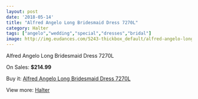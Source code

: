 ```yaml
---
layout: post
date: '2018-05-14'
title: "Alfred Angelo Long Bridesmaid Dress 7270L"
category: Halter
tags: ["angelo","wedding","special","dresses","bridal"]
image: http://img.eudances.com/5243-thickbox_default/alfred-angelo-long-bridesmaid-dress-7270l.jpg
---
```

Alfred Angelo Long Bridesmaid Dress 7270L

On Sales: **$214.99**
<a href="https://www.eudances.com/en/halter/1764-alfred-angelo-long-bridesmaid-dress-7270l.html"><amp-img layout="responsive" width="600" height="600" src="//img.eudances.com/5243-thickbox_default/alfred-angelo-long-bridesmaid-dress-7270l.jpg" alt="Alfred Angelo Long Bridesmaid Dress 7270L 0" /></a>
<a href="https://www.eudances.com/en/halter/1764-alfred-angelo-long-bridesmaid-dress-7270l.html"><amp-img layout="responsive" width="600" height="600" src="//img.eudances.com/5245-thickbox_default/alfred-angelo-long-bridesmaid-dress-7270l.jpg" alt="Alfred Angelo Long Bridesmaid Dress 7270L 1" /></a>
<a href="https://www.eudances.com/en/halter/1764-alfred-angelo-long-bridesmaid-dress-7270l.html"><amp-img layout="responsive" width="600" height="600" src="//img.eudances.com/5244-thickbox_default/alfred-angelo-long-bridesmaid-dress-7270l.jpg" alt="Alfred Angelo Long Bridesmaid Dress 7270L 2" /></a>

Buy it: [Alfred Angelo Long Bridesmaid Dress 7270L](https://www.eudances.com/en/halter/1764-alfred-angelo-long-bridesmaid-dress-7270l.html "Alfred Angelo Long Bridesmaid Dress 7270L")

View more: [Halter](https://www.eudances.com/en/19-halter "Halter")